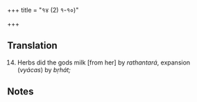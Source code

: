 +++
title = "१४ (2) १-१०)"

+++
## Translation
14. Herbs did the gods milk \[from her\] by *rathantará*, expansion  
(*vyácas*) by *bṛhát;*

## Notes

